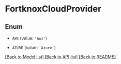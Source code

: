 # FortknoxCloudProvider


## Enum

* `AWS` (value: `'Aws'`)

* `AZURE` (value: `'Azure'`)

[[Back to Model list]](../README.md#documentation-for-models) [[Back to API list]](../README.md#documentation-for-api-endpoints) [[Back to README]](../README.md)



